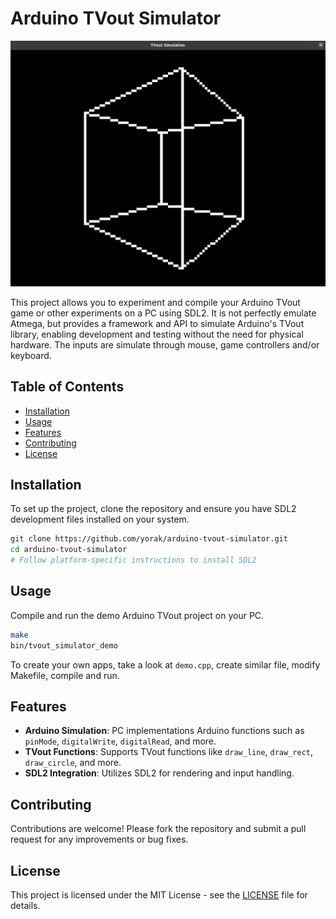# Arduino TVout Simulator

![TVout Screen Window with a spinning cube](docs/tvout_screen_window_cube.gif)

This project allows you to experiment and compile your Arduino TVout game or other experiments on a PC using SDL2. It is not perfectly emulate Atmega, but provides a framework and API to simulate Arduino's TVout library, enabling development and testing without the need for physical hardware. The inputs are simulate through mouse, game controllers and/or keyboard.

## Table of Contents

- [Installation](#installation)
- [Usage](#usage)
- [Features](#features)
- [Contributing](#contributing)
- [License](#license)

## Installation

To set up the project, clone the repository and ensure you have SDL2 development files installed on your system.

```bash
git clone https://github.com/yorak/arduino-tvout-simulator.git
cd arduino-tvout-simulator
# Follow platform-specific instructions to install SDL2
```

## Usage

Compile and run the demo Arduino TVout project on your PC.

```bash
make
bin/tvout_simulator_demo
```

To create your own apps, take a look at `demo.cpp`, create similar file, modify Makefile, compile and run.

## Features

- **Arduino Simulation**: PC implementations Arduino functions such as `pinMode`, `digitalWrite`, `digitalRead`, and more.
- **TVout Functions**: Supports TVout functions like `draw_line`, `draw_rect`, `draw_circle`, and more.
- **SDL2 Integration**: Utilizes SDL2 for rendering and input handling.

## Contributing

Contributions are welcome! Please fork the repository and submit a pull request for any improvements or bug fixes.

## License

This project is licensed under the MIT License - see the [LICENSE](LICENSE) file for details.
